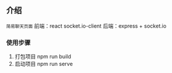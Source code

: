 ## 介绍
`简易聊天页面`
前端：react socket.io-client
后端：express + socket.io

### 使用步骤

1. 打包项目
    npm run build
2. 启动项目
    npm run serve